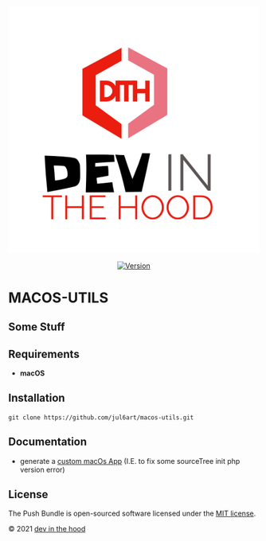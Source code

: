 <p align="center">
    <a href="https://devinthehood.com"><img src="https://github.com/jul6art/symfony-skeleton/blob/master/assets/img/devinthehood.png?raw=true" alt="logo dev in the hood"></a>
</p>

<p align="center">
    <a href="https://github.com/devinthehood/jul6art/tradebot" target="_blank"><img src="https://img.shields.io/static/v1?label=stable&message=v1&color=green" alt="Version"></a>
</p>

MACOS-UTILS
===========
Some Stuff
----------

Requirements
------------

* **macOS**

Installation
------------

```shell
git clone https://github.com/jul6art/macos-utils.git
```

Documentation
------------

* generate a [custom macOs App](/data/doc/APPIFY.md) (I.E. to fix some sourceTree init php version error)

License
-------

The Push Bundle is open-sourced software licensed under the [MIT license](https://opensource.org/licenses/MIT).

&copy; 2021 [dev in the hood](https://devinthehood.com)


